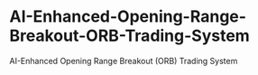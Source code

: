 # AI-Enhanced-Opening-Range-Breakout-ORB-Trading-System
AI-Enhanced Opening Range Breakout (ORB) Trading System
